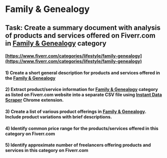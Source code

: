 # Family & Genealogy
## Task: Create a summary document with analysis of products and services offered on Fiverr.com in [Family & Genealogy](https://www.fiverr.com/categories/lifestyle/family-genealogy) category
#### [https://www.fiverr.com/categories/lifestyle/family-genealogy](https://www.fiverr.com/categories/lifestyle/family-genealogy)
#### 1) Create a short general description for products and services offered in the [Family & Genealogy](https://www.fiverr.com/categories/lifestyle/family-genealogy)
#### 2) Extract product/service information for [Family & Genealogy](https://www.fiverr.com/categories/lifestyle/family-genealogy) category as listed on Fiverr.com website into a separate CSV file using [Instant Data Scraper](https://chrome.google.com/webstore/detail/instant-data-scraper/ofaokhiedipichpaobibbnahnkdoiiah) Chrome extension.
#### 3) Create a list of various product offerings in [Family & Genealogy](https://www.fiverr.com/categories/lifestyle/family-genealogy). Include product variations with brief descriptions.
#### 4) Identify common price range for the products/services offered in this category on Fiverr.com
#### 5) Identify approximate number of freelancers offering products and services in this category on Fiverr.com
